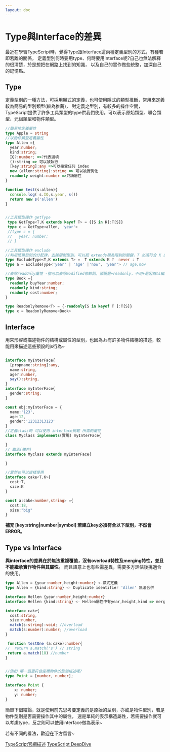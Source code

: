 ```yaml
---
layout: doc
---
```

# Type與Interface的差異

最近在學習TypeScript時，覺得Type跟Interface這兩種定義型別的方式，有種若即若離的關係，
定義型別何時要用type、何時要用Interface呢?自己也無法解釋的很清楚，於是想把在網路上找到的知識，
以及自己的實作做些統整，加深自己的記憶點。

## Type

定義型別的一種方法，可採用顯式的定義，也可使用隱式的類型推斷，常用來定義較為簡易的型別類型(較為推薦)，
對定義之型別，有較多的操作空間，TypeScript提供了許多工具類型的type供我們使用。可以表示原始類型、聯合類型、元組類型和物件類型。

```typescript
//簡易地定義屬性
type Apple = string 
//以物件類型定義屬性
type Allen ={
  year:number;
  kind:string;
  IQ?:number; =>?代表選填
  ():string => 可以被執行
  [key:string]:any =>可以接受任何 index
  new (allen:string):string => 可以被實例化
  readonly weight:number =>只讀屬性
}

function test(s:allen){
  console.log( s.IQ,s.year, s())
  return new s('allen')
}


//工具類型操作 getType 
 type GetType<T,K extends keyof T> = {[S in K]:T[S]}
 type c = GetType<allen, 'year'> 
 //type c = {
 //   year: number;
 // }

//工具類型操作 exclude 
//利用簡單型別的分配律，去除限制型別，可以把 extends視為限制的關鍵，T 必須符合 K 的條件。
type ExcludeType<T,K extends T> =  T extends K ?  never : T
type a = ExcludeType<'year' | 'age' |'now', 'year'> // age,now

//去除readOnly屬性 -號可以去除modified修飾詞，預設是+readonly，不用+是因為ts編譯時幫我們加上去了。
type Book ={
  readonly buyYear:number;
  readonly kind:string;
  readonly cost:number;
}

type ReadonlyRemove<T> = {-readonly[S in keyof T ]:T[S]}
type x = ReadonlyRemove<Book>

```

## Interface

用來形容或描述物件的結構或屬性的型別，也因為Js有許多物件結構的描述，較能用來描述這些預設的js行為~

```typescript

interface myInterFace{
  [propname:string]:any,
  name:string,
  age?:number,  
  say():string,
}
interface myInterFace{
  gender:string;
}

const obj:myInterFace = {
  name:'123',
  age:12,
  gender:'12312313123'
}
//定義class時 可以使用 interface規範 所需的屬性
class Myclass implements(實現) myInterFace{

}
// 繼承(擴充)
interface Myclass extends myInterFace{

}

//當然也可以這樣使用
interface cake<T,K>{
  cost:T,
  size:K
}

const a:cake<number,string> ={
  cost:18,
  size:"big"
}


```

**補充 [key:string|number|symbol] 若建立key必須符合以下型別，不然會ERROR。**

## Type vs Interface

**與interface的差異在於無法重複覆值，沒有overload特性及merging特性，並且不能繼承實作物件與其屬性。**
而且語意上也有些需差異，需要多方評估後挑適合的使用。

```typescript
type Allen = {year:number,height:number} <-顯式定義
type Allen = {kind:string} <- Duplicate identifier 'Allen' 無法合併

interface Hellen {year:number,height:number}
interface Hellen {kind:string} <- Hellen屬性中有year,height,kind => merging 合併了

interface cake{
  cost:string,
  size:number,
  match(s:string):void; //overload
  match(s:number):number; //overload
}

 function testOne (a:cake):number{
//  return a.match('s') // string
 return a.match(18) //number
}


//例如 哪一個更符合座標物件的型別描述呢?
type Point = [number, number];

interface Point {
    x: number;
    y: number;
}

```

簡單下個結論，就是使用前先思考要定義的是原始的型別，亦或是物件型別，若是物件型別是否需要操作其中的屬性，
還是單純的表示構造屬性，若需要操作就可以考慮type，反之則可以使用interface做為表示~

若有不同的看法，歡迎在下方留言~


[TypeScript官網描述](https://www.typescriptlang.org/cheatsheets)
[TypeScript DeepDive](https://basarat.gitbook.io/typescript)


